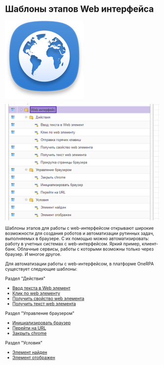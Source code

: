 # Шаблоны этапов Web интерфейса

![](../../../.gitbook/assets/browser-web-icon.png)

![](<../../../.gitbook/assets/web-интерфейс ОбщийСписок.png>)

Шаблоны этапов для работы с web-интерфейсом открывают широкие возможности для создания роботов и автоматизации рутинных задач, выполняемых в браузере.  С их помощью можно автоматизировать: работу в учетных системах с web-интерфейсом. Яркий пример, клиент-банк. Облачные сервисы, работы с которыми возможны только через браузер. И многое другое.

Для автоматизации работы с web-интерфейсом, в платформе OneRPA существует следующие шаблоны:

Раздел "Действия"

* [Ввод текста в Web элемент](deistviya/vvod-teksta-v-web-element.md)
* [Клик по web элементу](deistviya/klik-po-web-elementu.md)
* [Получить свойство web элемента](deistviya/poluchit-svoistvo-web-elementa.md)
* [Получить текст web элемента](deistviya/poluchit-tekst-web-elementa.md)

Раздел "Управление браузером"

* [Инициализировать браузер](upravlenie-brauzerom/inicializirovat-brauzer.md)
* [Перейти на URL](upravlenie-brauzerom/pereiti-na-url.md)
* [Закрыть chrome](upravlenie-brauzerom/zakryt-chrome.md)

Раздел "Условия"

* [Элемент найден](usloviya/element-naiden.md)
* [Элемент отображен](usloviya/element-otobrazhen.md)
